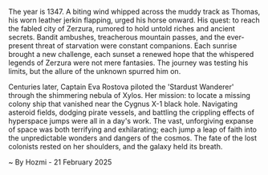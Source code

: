 
The year is 1347.  A biting wind whipped across the muddy track as Thomas, his worn leather jerkin flapping, urged his horse onward.  His quest: to reach the fabled city of Zerzura, rumored to hold untold riches and ancient secrets.  Bandit ambushes, treacherous mountain passes, and the ever-present threat of starvation were constant companions.  Each sunrise brought a new challenge, each sunset a renewed hope that the whispered legends of Zerzura were not mere fantasies.  The journey was testing his limits, but the allure of the unknown spurred him on.


Centuries later, Captain Eva Rostova piloted the 'Stardust Wanderer' through the shimmering nebula of Xylos.  Her mission: to locate a missing colony ship that vanished near the Cygnus X-1 black hole.  Navigating asteroid fields, dodging pirate vessels, and battling the crippling effects of hyperspace jumps were all in a day's work.  The vast, unforgiving expanse of space was both terrifying and exhilarating; each jump a leap of faith into the unpredictable wonders and dangers of the cosmos.  The fate of the lost colonists rested on her shoulders, and the galaxy held its breath.

~ By Hozmi - 21 February 2025
